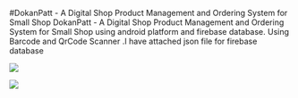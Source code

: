 #DokanPatt - A Digital Shop Product Management and Ordering System for Small Shop
DokanPatt - A Digital Shop Product Management and Ordering System for Small Shop using android platform and firebase database. Using Barcode and QrCode Scanner
.I have attached json file for firebase database

![](Screenshot_1588806265.png)

![](Screenshot_1588806270.png)
